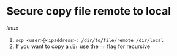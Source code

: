 # Secure copy file remote to local

_linux_

1. `scp <user>@<ipaddress>: /dir/to/file/remote /dir/local`
2. If you want to copy a `dir` use the `-r` flag for recursive
